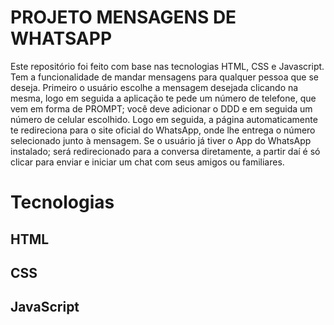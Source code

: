 # PROJETO MENSAGENS DE WHATSAPP

   Este repositório foi feito com base nas tecnologias HTML, CSS e Javascript. Tem a funcionalidade de mandar mensagens para qualquer pessoa que se deseja.
   Primeiro o usuário escolhe a mensagem desejada clicando na mesma, logo em seguida a aplicação te pede um número de telefone, que vem em forma de PROMPT; você deve adicionar o DDD e em seguida um número de celular escolhido.
  Logo em seguida, a página automaticamente te redireciona para o site oficial do WhatsApp, onde lhe entrega o número selecionado junto à mensagem.
    Se o usuário já tiver o App do WhatsApp instalado; será redirecionado para a conversa diretamente, a partir daí é só clicar para enviar e iniciar um chat com seus amigos ou familiares.
  
  # Tecnologias
###
## HTML
###
## CSS
###
## JavaScript
  
  
  
  
  
